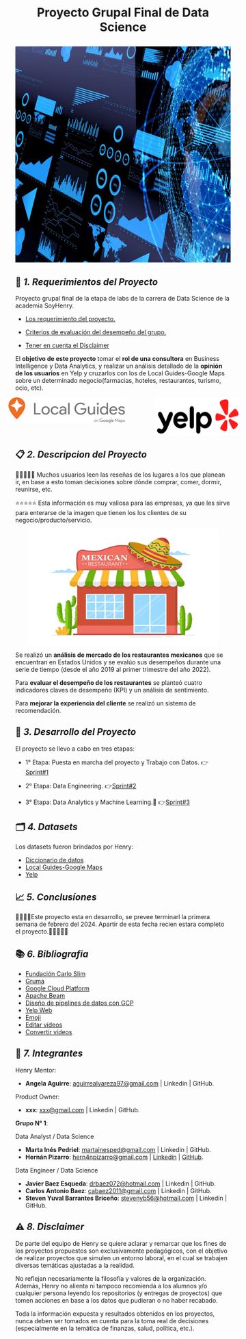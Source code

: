 #  **<p align="center">Proyecto Grupal Final de Data Science</p>** 

<img src="2_Imagenes\1.jpg" width="1010" height="505">



## 🚀 *1. Requerimientos del Proyecto*

Proyecto grupal final de la etapa de labs de la carrera de Data Science de la academia SoyHenry.

- [Los requerimiento del proyecto.](https://docs.google.com/document/u/0/d/e/2PACX-1vRtTsN_N3Z0DTLbh_-Xw2OxhOWeV5jmTISRUNzTBpWM9mTnxsT03674UheR4f0hfULc2v4_sW3IgDTv/pub?pli=1)

- [Criterios de evaluación del desempeño del grupo.](https://docs.google.com/document/d/1tBuh1LSCmvQB5Wd7-Cj4jj_o5zLk8vtBQFtDhF8oeSY/edit) 

- [Tener en cuenta el Disclaimer](https://docs.google.com/document/d/1k_uxvrMwVKjP_q1V_np9HmdtPTwjfL77uXJy2jZqnDE/edit?pli=1#heading=h.ntgoelrzlm1)


El **objetivo de este proyecto** tomar el **rol de una consultora** en Business Intelligence y Data Analytics, y realizar un análisis detallado de la **opinión de los usuarios** en Yelp y cruzarlos con los de Local Guides-Google Maps sobre un determinado negocio(farmacias, hoteles, restaurantes, turismo, ocio, etc).

<div style="display: flex; justify-content: center;">

<img src="2_Imagenes\3.png" width="280" height="60" style="margin-right: 70px;">
<img src="2_Imagenes\2.png" width="200" height="90">

</div>


## 📋 *2. Descripcion del Proyecto*

🍗🥗🍝🧀🍻 Muchos usuarios leen las reseñas de los lugares a los que planean ir, en base a esto toman decisiones sobre dónde comprar, comer, dormir, reunirse, etc. 

⭐⭐⭐⭐⭐ Esta información es muy valiosa para las empresas, ya que les sirve para enterarse de la imagen que tienen los los clientes de su negocio/producto/servicio.

<div style="display: flex; justify-content: center;"><img src="2_Imagenes/6.jpg" width="450" height="270"></div>

Se realizó un **análisis de mercado de los restaurantes mexicanos** que se encuentran en Estados Unidos y se evalúo sus desempeños durante una serie de tiempo (desde el año 2019 al primer trimestre del año 2022).

Para **evaluar el desempeño de los restaurantes** se planteó cuatro indicadores claves de desempeño (KPI) y un análisis de sentimiento.

Para **mejorar la experiencia del cliente** se realizó un sistema de recomendación.


## 📆 *3. Desarrollo del Proyecto*

El proyecto se llevo a cabo en tres etapas:

- 1° Etapa: Puesta en marcha del proyecto y Trabajo con Datos. 👉[Sprint#1](https://github.com/Hern4nOckham/Proyecto_grupalDS-Final/tree/main/3_Sprint%231)     

- 2° Etapa: Data Engineering. 👉[Sprint#2](https://github.com/Hern4nOckham/Proyecto_grupalDS-Final/tree/main/4_Sprint%232)

- 3° Etapa: Data Analytics y Machine Learning.🦾 👉[Sprint#3](https://github.com/Hern4nOckham/Proyecto_grupalDS-Final/tree/main/5_Sprint%233)



## 🗂️ *4. Datasets*

Los datasets fueron brindados por Henry:

- [Diccionario de datos](https://docs.google.com/document/d/1ASLMGAgrviicATaP1UJlflpmBCXtuSTHQGWdQMN6_2I/edit)
- [Local Guides-Google Maps](https://drive.google.com/drive/folders/1Wf7YkxA0aHI3GpoHc9Nh8_scf5BbD4DA)
- [Yelp](https://drive.google.com/drive/folders/1TI-SsMnZsNP6t930olEEWbBQdo_yuIZF)


## 📈 *5. Conclusíones*

📢📢📢📢Este proyecto esta en desarrollo, se prevee terminarl la primera semana de febrero del 2024. Apartir de esta fecha recien estara completo el proyecto.🚨🚨🚨🚨🚨

## 📚 *6. Bibliografia*

- [Fundación Carlo Slim](https://accesolatino.org/noticias/cuatro-datos-clave-de-la-poblacion-latina-en-ee-uu/)
- [Gruma](https://www.gruma.com/es/sala-de-prensa/noticias-y-comunicados/julio-19-2023-operaciones-de-gruma-fuera-de-mexico-impulsan-crecimiento-de-24percent-en-ventas-netas-y-31percent-en-ebitda-durante-el-2t23.aspx)
- [Google Cloud Platform](https://cloud.google.com/?utm_source=google&utm_medium=cpc&utm_campaign=latam-AR-all-es-dr-BKWS-all-all-trial-e-dr-1707800-LUAC0010192&utm_content=text-ad-none-any-DEV_c-CRE_512364917186-ADGP_Hybrid+%7C+BKWS+-+EXA+%7C+Txt+~+GCP_General-KWID_43700062788251533-kwd-155951229&utm_term=KW_gcp-ST_GCP&gad_source=1&gclid=Cj0KCQiAwP6sBhDAARIsAPfK_wZO2xHH_39r6R-gz3FIEwDkfOhCTJI52XpVYM1tde2rGBZirV02bKkaAqsgEALw_wcB&gclsrc=aw.ds&hl=es_419)
- [Apache Beam](https://beam.apache.org/documentation/programming-guide/#core-beam-transforms)
- [Diseño de pipelines de datos con GCP](https://www.youtube.com/watch?v=9UKxpK5-AZU)
- [Yelp Web](https://www.yelp.com/)
- [Emoji](https://github.com/ikatyang/emoji-cheat-sheet/blob/master/README.md#smileys--emotion)
- [Editar vídeos](https://online-video-cutter.com/es/change-video-speed)
- [Convertir vídeos](https://convertio.co/es/mp4-gif/)


## 👥 *7. Integrantes*

Henry Mentor:
- **Angela Aguirre**: aguirrealvareza97@gmail.com | Linkedin | GitHub.

Product Owner:
- **xxx**: xxx@gmail.com | Linkedin | GitHub.

**Grupo N° 1**:

Data Analyst / Data Science
  - **Marta Inés Pedriel**: martainesped@gmail.com | Linkedin | GitHub.
  - **Hernán Pizarro**: hern4npizarro@gmail.com | [Linkedin](www.linkedin.com/in/hernán-pizarro-683679268) | [GitHub](https://github.com/Hern4nOckham).

Data Engineer / Data Science
  - **Javier Baez Esqueda**: drbaez072@hotmail.com | Linkedin | GitHub.
  - **Carlos Antonio Baez**: cabaez2011@gmail.com | Linkedin | GitHub.
  - **Steven Yuval Barrantes Briceño**: stevenyb56@hotmail.com | Linkedin | GitHub.


## ⚠️ *8. Disclaimer*

De parte del equipo de Henry se quiere aclarar y remarcar que los fines de los proyectos propuestos son exclusivamente pedagógicos, con el objetivo de realizar proyectos que simulen un entorno laboral, en el cual se trabajen diversas temáticas ajustadas a la realidad. 

No reflejan necesariamente la filosofía y valores de la organización. Además, Henry no alienta ni tampoco recomienda a los alumnos y/o cualquier persona leyendo los repositorios (y entregas de proyectos) que tomen acciones en base a los datos que pudieran o no haber recabado. 

Toda la información expuesta y resultados obtenidos en los proyectos, nunca deben ser tomados en cuenta para la toma real de decisiones (especialmente en la temática de finanzas, salud, política, etc.).
